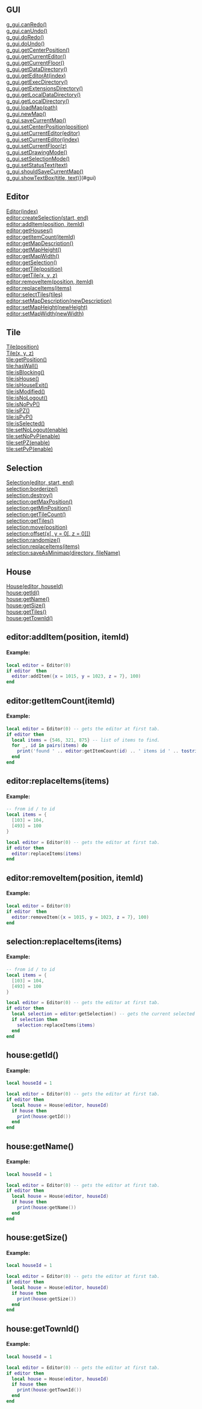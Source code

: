 ## <a name='gui'>GUI</a>
[g_gui.canRedo()](#gui)  
[g_gui.canUndo()](#gui)  
[g_gui.doRedo()](#gui)  
[g_gui.doUndo()](#gui)  
[g_gui.getCenterPosition()](#gui)  
[g_gui.getCurrentEditor()](#gui)  
[g_gui.getCurrentFloor()](#gui)  
[g_gui.getDataDirectory()](#gui)  
[g_gui.getEditorAt(index)](#gui)  
[g_gui.getExecDirectory()](#gui)  
[g_gui.getExtensionsDirectory()](#gui)  
[g_gui.getLocalDataDirectory()](#gui)  
[g_gui.getLocalDirectory()](#gui)  
[g_gui.loadMap(path)](#gui)    
[g_gui.newMap()](#gui)  
[g_gui.saveCurrentMap()](#gui)  
[g_gui.setCenterPosition(position)](#gui)  
[g_gui.setCurrentEditor(editor)](#gui)  
[g_gui.setCurrentEditor(index)](#gui)  
[g_gui.setCurrentFloor(z)](#gui)  
[g_gui.setDrawingMode()](#gui)  
[g_gui.setSelectionMode()](#gui)  
[g_gui.setStatusText(text)](#gui)  
[g_gui.shouldSaveCurrentMap()](#gui)  
[g_gui.showTextBox(title, text)]()](#gui)  

## <a name='editor'>Editor</a>
[Editor(index)](#editor)  
[editor:createSelection(start, end)](#editor)  
[editor:addItem(position, itemId)](#editor_addItem)  
[editor:getHouses()](#editor)  
[editor:getItemCount(itemId)](#editor_getItemCount)  
[editor:getMapDescription()](#editor)  
[editor:getMapHeight()](#editor)  
[editor:getMapWidth()](#editor)  
[editor:getSelection()](#editor)  
[editor:getTile(position)](#editor)  
[editor:getTile(x, y, z)](#editor)  
[editor:removeItem(position, itemId)](#editor_removeItem)  
[editor:replaceItems(items)](#editor_replaceItems)  
[editor:selectTiles(tiles)](#editor)  
[editor:setMapDescription(newDescription)](#editor)  
[editor:setMapHeight(newHeight)](#editor)  
[editor:setMapWidth(newWidth)](#editor)  

## <a name='tile'>Tile</a>
[Tile(position)](#tile)  
[Tile(x, y, z)](#tile)  
[tile:getPosition()](#tile)  
[tile:hasWall()](#tile)  
[tile:isBlocking()](#tile)  
[tile:isHouse()](#tile)  
[tile:isHouseExit()](#tile)  
[tile:isModified()](#tile)  
[tile:isNoLogout()](#tile)  
[tile:isNoPvP()](#tile)  
[tile:isPZ()](#tile)  
[tile:isPvP()](#tile)  
[tile:isSelected()](#tile)  
[tile:setNoLogout(enable)](#tile)  
[tile:setNoPvP(enable)](#tile)  
[tile:setPZ(enable)](#tile)  
[tile:setPvP(enable)](#tile)  

## <a name='selection'>Selection</a>
[Selection(editor, start, end)](#selection)  
[selection:borderize()](#selection)  
[selection:destroy()](#selection)  
[selection:getMaxPosition()](#selection)  
[selection:getMinPosition()](#selection)  
[selection:getTileCount()](#selection)  
[selection:getTiles()](#selection)  
[selection:move(position)](#selection)  
[selection:offset(x[, y = 0[, z = 0]])](#selection)  
[selection:randomize()](#selection)  
[selection:replaceItems(items)](#selection_replaceItems)  
[selection:saveAsMinimap(directory, fileName)](#selection)  

## <a name='house'>House</a>
[House(editor, houseId)](#house)  
[house:getId()](#house_getId)  
[house:getName()](#house_getName)  
[house:getSize()](#house_getSize)  
[house:getTiles()](#house)  
[house:getTownId()](#house_getTownId)  

## <a name='editor_addItem'>editor:addItem(position, itemId)</a>
#### Example:
```Lua
local editor = Editor(0)
if editor  then
  editor:addItem({x = 1015, y = 1023, z = 7}, 100)
end
```

## <a name='editor_getItemCount'>editor:getItemCount(itemId)</a>
#### Example:
```Lua
local editor = Editor(0) -- gets the editor at first tab.
if editor then
  local items = {546, 321, 875} -- list of items to find.
  for _, id in pairs(items) do
    print('found ' .. editor:getItemCount(id) .. ' items id ' .. tostring(id))
  end
end
```

## <a name='editor_replaceItems'>editor:replaceItems(items)</a>
#### Example:
```Lua
-- from id / to id
local items = {
  [103] = 104,
  [493] = 100
}

local editor = Editor(0) -- gets the editor at first tab.
if editor then
  editor:replaceItems(items)
end
```

## <a name='editor_removeItem'>editor:removeItem(position, itemId)</a>
#### Example:
```Lua
local editor = Editor(0)
if editor  then
  editor:removeItem({x = 1015, y = 1023, z = 7}, 100)
end
```

## <a name='selection_replaceItems'>selection:replaceItems(items)</a>
#### Example:
```Lua
-- from id / to id
local items = {
  [103] = 104,
  [493] = 100
}

local editor = Editor(0) -- gets the editor at first tab.
if editor then
  local selection = editor:getSelection() -- gets the current selected area.
  if selection then
    selection:replaceItems(items)
  end
end
```

## <a name='house_getId'>house:getId()</a>
#### Example:
```Lua
local houseId = 1

local editor = Editor(0) -- gets the editor at first tab.
if editor then
  local house = House(editor, houseId)
  if house then
    print(house:getId())
  end
end
```

## <a name='house_getName'>house:getName()</a>
#### Example:
```Lua
local houseId = 1

local editor = Editor(0) -- gets the editor at first tab.
if editor then
  local house = House(editor, houseId)
  if house then
    print(house:getName())
  end
end
```

## <a name='house_getSize'>house:getSize()</a>
#### Example:
```Lua
local houseId = 1

local editor = Editor(0) -- gets the editor at first tab.
if editor then
  local house = House(editor, houseId)
  if house then
    print(house:getSize())
  end
end
```

## <a name='house_getTownId'>house:getTownId()</a>
#### Example:
```Lua
local houseId = 1

local editor = Editor(0) -- gets the editor at first tab.
if editor then
  local house = House(editor, houseId)
  if house then
    print(house:getTownId())
  end
end
```
